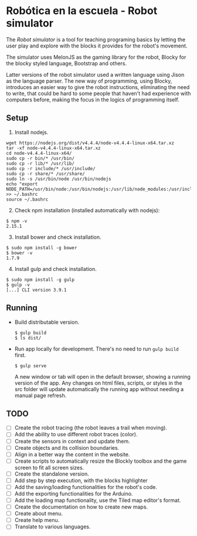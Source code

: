 # Robótica en la escuela - Robot simulator

The *Robot simulator* is a tool for teaching programing basics by letting the user play and explore with the blocks it provides for the robot's movement.

The simulator uses MelonJS as the gaming library for the robot, Blocky for the blocky styled language, Bootstrap and others.

Latter versions of the robot simulator used a written language using Jison as the language parser. The new way of programming, using Blocky, introduces an easier way to give the robot instructions, eliminating the need to write, that could be hard to some people that haven't had experience with computers before, making the focus in the logics of programming itself.

## Setup

1. Install nodejs.

  ```
  wget https://nodejs.org/dist/v4.4.4/node-v4.4.4-linux-x64.tar.xz
  tar -xf node-v4.4.4-linux-x64.tar.xz
  cd node-v4.4.4-linux-x64/
  sudo cp -r bin/* /usr/bin/
  sudo cp -r lib/* /usr/lib/
  sudo cp -r include/* /usr/include/
  sudo cp -r share/* /usr/share/
  sudo ln -s /usr/bin/node /usr/bin/nodejs
  echo "export NODE_PATH=/usr/bin/node:/usr/bin/nodejs:/usr/lib/node_modules:/usr/include/node" >> ~/.bashrc
  source ~/.bashrc
  ```

2. Check npm installation (installed automatically with nodejs):

  ```
  $ npm -v
  2.15.1
  ```

3. Install bower and check installation.

  ```
  $ sudo npm install -g bower
  $ bower -v
  1.7.9
  ```

4. Install gulp and check installation.

  ```
  $ sudo npm install -g gulp
  $ gulp -v
  [...] CLI version 3.9.1
  ```

## Running

* Build distributable version.

  ```
  $ gulp build
  $ ls dist/
  ```

* Run app locally for development. There's no need to run `gulp build` first.

  ```
  $ gulp serve
  ```
   A new window or tab will open in the default browser, showing a running version of the app. Any changes on html files, scripts, or styles in the src folder will update automatically the running app without needing a manual page refresh. 


## TODO
- [ ] Create the robot tracing (the robot leaves a trail when moving).
- [ ] Add the ability to use different robot traces (color).
- [ ] Create the sensors in context and update them.
- [ ] Create objects and its collision boundaries.
- [ ] Align in a better way the content in the website.
- [ ] Create scripts to automatically resize the Blockly toolbox and the game screen to fit all screen sizes.
- [ ] Create the standalone version.
- [ ] Add step by step execution, with the blocks highlighter
- [ ] Add the saving/loading functionalities for the robot's code.
- [ ] Add the exporting functionalities for the Arduino.
- [ ] Add the loading map functionality, use the Tiled map editor's format.
- [ ] Create the documentation on how to create new maps.
- [ ] Create about menu.
- [ ] Create help menu.
- [ ] Translate to various languages.
